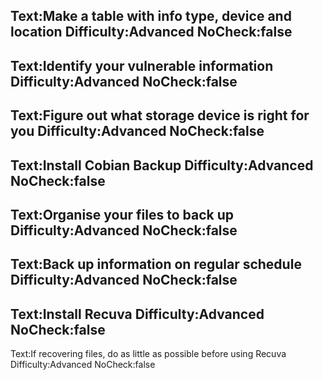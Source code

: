 Text:Make a table with info type, device and location
Difficulty:Advanced
NoCheck:false
---
Text:Identify your vulnerable information
Difficulty:Advanced
NoCheck:false
---
Text:Figure out what storage device is right for you
Difficulty:Advanced
NoCheck:false
---
Text:Install Cobian Backup
Difficulty:Advanced
NoCheck:false
---
Text:Organise your files to back up
Difficulty:Advanced
NoCheck:false
---
Text:Back up information on regular schedule
Difficulty:Advanced
NoCheck:false
---
Text:Install Recuva
Difficulty:Advanced
NoCheck:false
---
Text:If recovering files, do as little as possible before using Recuva
Difficulty:Advanced
NoCheck:false